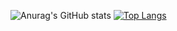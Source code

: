 ![Anurag's GitHub stats](https://github-readme-stats.vercel.app/api?username=Nahrin-Malakes&theme=radical&show_icons=true)
[![Top Langs](https://github-readme-stats.vercel.app/api/top-langs/?username=Nahrin-Malakes&theme=radical)](https://github.com/anuraghazra/github-readme-stats)
